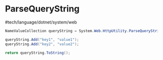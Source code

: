 # ParseQueryString
 #tech/language/dotnet/system/web

```csharp
NameValueCollection queryString = System.Web.HttpUtility.ParseQueryString(string.Empty);

queryString.Add("key1", "value1");
queryString.Add("key2", "value2");

return queryString.ToString(); 
```
